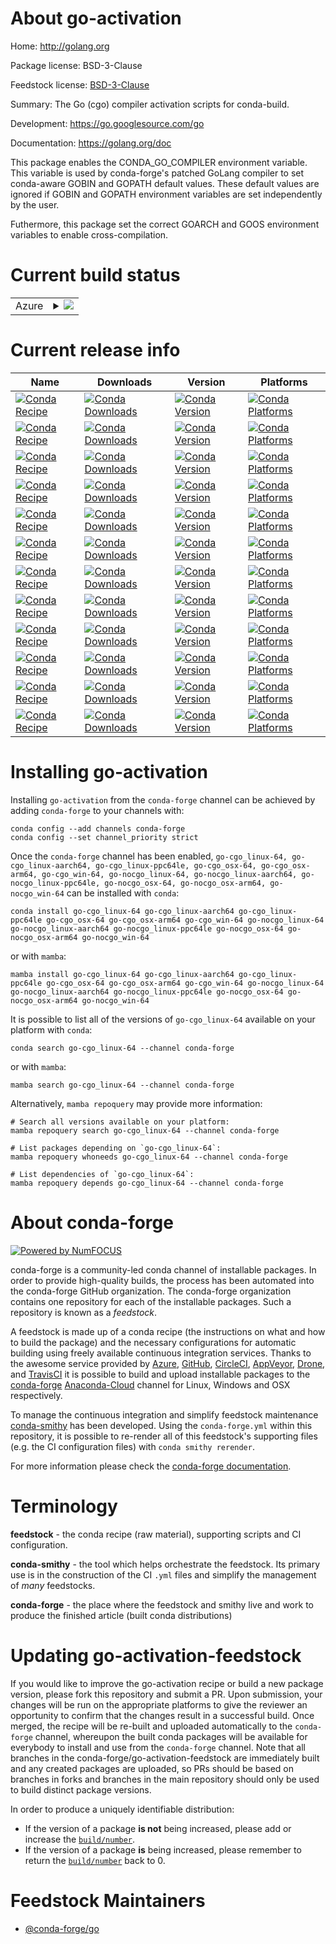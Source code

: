 About go-activation
===================

Home: http://golang.org

Package license: BSD-3-Clause

Feedstock license: [BSD-3-Clause](https://github.com/conda-forge/go-activation-feedstock/blob/main/LICENSE.txt)

Summary: The Go (cgo) compiler activation scripts for conda-build.

Development: https://go.googlesource.com/go

Documentation: https://golang.org/doc

This package enables the CONDA_GO_COMPILER environment variable.
This variable is used by conda-forge's patched GoLang compiler to
set conda-aware GOBIN and GOPATH default values. These default
values are ignored if GOBIN and GOPATH environment variables
are set independently by the user.

Futhermore, this package set the correct GOARCH and GOOS
environment variables to enable cross-compilation.


Current build status
====================


<table>
    
  <tr>
    <td>Azure</td>
    <td>
      <details>
        <summary>
          <a href="https://dev.azure.com/conda-forge/feedstock-builds/_build/latest?definitionId=13693&branchName=main">
            <img src="https://dev.azure.com/conda-forge/feedstock-builds/_apis/build/status/go-activation-feedstock?branchName=main">
          </a>
        </summary>
        <table>
          <thead><tr><th>Variant</th><th>Status</th></tr></thead>
          <tbody><tr>
              <td>linux_64_GOARCHamd64GOOSdarwincross_target_platformosx-64go_variant_strcgogo_variant_ver2.3.0</td>
              <td>
                <a href="https://dev.azure.com/conda-forge/feedstock-builds/_build/latest?definitionId=13693&branchName=main">
                  <img src="https://dev.azure.com/conda-forge/feedstock-builds/_apis/build/status/go-activation-feedstock?branchName=main&jobName=linux&configuration=linux%20linux_64_GOARCHamd64GOOSdarwincross_target_platformosx-64go_variant_strcgogo_variant_ver2.3.0" alt="variant">
                </a>
              </td>
            </tr><tr>
              <td>linux_64_GOARCHamd64GOOSdarwincross_target_platformosx-64go_variant_strnocgogo_variant_ver2.2.0</td>
              <td>
                <a href="https://dev.azure.com/conda-forge/feedstock-builds/_build/latest?definitionId=13693&branchName=main">
                  <img src="https://dev.azure.com/conda-forge/feedstock-builds/_apis/build/status/go-activation-feedstock?branchName=main&jobName=linux&configuration=linux%20linux_64_GOARCHamd64GOOSdarwincross_target_platformosx-64go_variant_strnocgogo_variant_ver2.2.0" alt="variant">
                </a>
              </td>
            </tr><tr>
              <td>linux_64_GOARCHamd64GOOSlinuxcross_target_platformlinux-64go_variant_strcgogo_variant_ver2.3.0</td>
              <td>
                <a href="https://dev.azure.com/conda-forge/feedstock-builds/_build/latest?definitionId=13693&branchName=main">
                  <img src="https://dev.azure.com/conda-forge/feedstock-builds/_apis/build/status/go-activation-feedstock?branchName=main&jobName=linux&configuration=linux%20linux_64_GOARCHamd64GOOSlinuxcross_target_platformlinux-64go_variant_strcgogo_variant_ver2.3.0" alt="variant">
                </a>
              </td>
            </tr><tr>
              <td>linux_64_GOARCHamd64GOOSlinuxcross_target_platformlinux-64go_variant_strnocgogo_variant_ver2.2.0</td>
              <td>
                <a href="https://dev.azure.com/conda-forge/feedstock-builds/_build/latest?definitionId=13693&branchName=main">
                  <img src="https://dev.azure.com/conda-forge/feedstock-builds/_apis/build/status/go-activation-feedstock?branchName=main&jobName=linux&configuration=linux%20linux_64_GOARCHamd64GOOSlinuxcross_target_platformlinux-64go_variant_strnocgogo_variant_ver2.2.0" alt="variant">
                </a>
              </td>
            </tr><tr>
              <td>linux_64_GOARCHamd64GOOSwindowscross_target_platformwin-64go_variant_strcgogo_variant_ver2.3.0</td>
              <td>
                <a href="https://dev.azure.com/conda-forge/feedstock-builds/_build/latest?definitionId=13693&branchName=main">
                  <img src="https://dev.azure.com/conda-forge/feedstock-builds/_apis/build/status/go-activation-feedstock?branchName=main&jobName=linux&configuration=linux%20linux_64_GOARCHamd64GOOSwindowscross_target_platformwin-64go_variant_strcgogo_variant_ver2.3.0" alt="variant">
                </a>
              </td>
            </tr><tr>
              <td>linux_64_GOARCHamd64GOOSwindowscross_target_platformwin-64go_variant_strnocgogo_variant_ver2.2.0</td>
              <td>
                <a href="https://dev.azure.com/conda-forge/feedstock-builds/_build/latest?definitionId=13693&branchName=main">
                  <img src="https://dev.azure.com/conda-forge/feedstock-builds/_apis/build/status/go-activation-feedstock?branchName=main&jobName=linux&configuration=linux%20linux_64_GOARCHamd64GOOSwindowscross_target_platformwin-64go_variant_strnocgogo_variant_ver2.2.0" alt="variant">
                </a>
              </td>
            </tr><tr>
              <td>linux_64_GOARCHarm64GOOSdarwincross_target_platformosx-arm64go_variant_strcgogo_variant_ver2.3.0</td>
              <td>
                <a href="https://dev.azure.com/conda-forge/feedstock-builds/_build/latest?definitionId=13693&branchName=main">
                  <img src="https://dev.azure.com/conda-forge/feedstock-builds/_apis/build/status/go-activation-feedstock?branchName=main&jobName=linux&configuration=linux%20linux_64_GOARCHarm64GOOSdarwincross_target_platformosx-arm64go_variant_strcgogo_variant_ver2.3.0" alt="variant">
                </a>
              </td>
            </tr><tr>
              <td>linux_64_GOARCHarm64GOOSdarwincross_target_platformosx-arm64go_variant_strnocgogo_variant_ver2.2.0</td>
              <td>
                <a href="https://dev.azure.com/conda-forge/feedstock-builds/_build/latest?definitionId=13693&branchName=main">
                  <img src="https://dev.azure.com/conda-forge/feedstock-builds/_apis/build/status/go-activation-feedstock?branchName=main&jobName=linux&configuration=linux%20linux_64_GOARCHarm64GOOSdarwincross_target_platformosx-arm64go_variant_strnocgogo_variant_ver2.2.0" alt="variant">
                </a>
              </td>
            </tr><tr>
              <td>linux_64_GOARCHarm64GOOSlinuxcross_target_platformlinux-aarch64go_variant_strcgogo_variant_ver2.3.0</td>
              <td>
                <a href="https://dev.azure.com/conda-forge/feedstock-builds/_build/latest?definitionId=13693&branchName=main">
                  <img src="https://dev.azure.com/conda-forge/feedstock-builds/_apis/build/status/go-activation-feedstock?branchName=main&jobName=linux&configuration=linux%20linux_64_GOARCHarm64GOOSlinuxcross_target_platformlinux-aarch64go_variant_strcgogo_variant_ver2.3.0" alt="variant">
                </a>
              </td>
            </tr><tr>
              <td>linux_64_GOARCHarm64GOOSlinuxcross_target_platformlinux-aarch64go_variant_strnocgogo_variant_ver2.2.0</td>
              <td>
                <a href="https://dev.azure.com/conda-forge/feedstock-builds/_build/latest?definitionId=13693&branchName=main">
                  <img src="https://dev.azure.com/conda-forge/feedstock-builds/_apis/build/status/go-activation-feedstock?branchName=main&jobName=linux&configuration=linux%20linux_64_GOARCHarm64GOOSlinuxcross_target_platformlinux-aarch64go_variant_strnocgogo_variant_ver2.2.0" alt="variant">
                </a>
              </td>
            </tr><tr>
              <td>linux_64_GOARCHppc64leGOOSlinuxcross_target_platformlinux-ppc64lego_variant_strcgogo_variant_ver2.3.0</td>
              <td>
                <a href="https://dev.azure.com/conda-forge/feedstock-builds/_build/latest?definitionId=13693&branchName=main">
                  <img src="https://dev.azure.com/conda-forge/feedstock-builds/_apis/build/status/go-activation-feedstock?branchName=main&jobName=linux&configuration=linux%20linux_64_GOARCHppc64leGOOSlinuxcross_target_platformlinux-ppc64lego_variant_strcgogo_variant_ver2.3.0" alt="variant">
                </a>
              </td>
            </tr><tr>
              <td>linux_64_GOARCHppc64leGOOSlinuxcross_target_platformlinux-ppc64lego_variant_strnocgogo_variant_ver2.2.0</td>
              <td>
                <a href="https://dev.azure.com/conda-forge/feedstock-builds/_build/latest?definitionId=13693&branchName=main">
                  <img src="https://dev.azure.com/conda-forge/feedstock-builds/_apis/build/status/go-activation-feedstock?branchName=main&jobName=linux&configuration=linux%20linux_64_GOARCHppc64leGOOSlinuxcross_target_platformlinux-ppc64lego_variant_strnocgogo_variant_ver2.2.0" alt="variant">
                </a>
              </td>
            </tr><tr>
              <td>linux_aarch64_GOARCHamd64GOOSdarwincross_target_platformosx-64go_variant_strcgogo_variant_ver2.3.0</td>
              <td>
                <a href="https://dev.azure.com/conda-forge/feedstock-builds/_build/latest?definitionId=13693&branchName=main">
                  <img src="https://dev.azure.com/conda-forge/feedstock-builds/_apis/build/status/go-activation-feedstock?branchName=main&jobName=linux&configuration=linux%20linux_aarch64_GOARCHamd64GOOSdarwincross_target_platformosx-64go_variant_strcgogo_variant_ver2.3.0" alt="variant">
                </a>
              </td>
            </tr><tr>
              <td>linux_aarch64_GOARCHamd64GOOSdarwincross_target_platformosx-64go_variant_strnocgogo_variant_ver2.2.0</td>
              <td>
                <a href="https://dev.azure.com/conda-forge/feedstock-builds/_build/latest?definitionId=13693&branchName=main">
                  <img src="https://dev.azure.com/conda-forge/feedstock-builds/_apis/build/status/go-activation-feedstock?branchName=main&jobName=linux&configuration=linux%20linux_aarch64_GOARCHamd64GOOSdarwincross_target_platformosx-64go_variant_strnocgogo_variant_ver2.2.0" alt="variant">
                </a>
              </td>
            </tr><tr>
              <td>linux_aarch64_GOARCHamd64GOOSlinuxcross_target_platformlinux-64go_variant_strcgogo_variant_ver2.3.0</td>
              <td>
                <a href="https://dev.azure.com/conda-forge/feedstock-builds/_build/latest?definitionId=13693&branchName=main">
                  <img src="https://dev.azure.com/conda-forge/feedstock-builds/_apis/build/status/go-activation-feedstock?branchName=main&jobName=linux&configuration=linux%20linux_aarch64_GOARCHamd64GOOSlinuxcross_target_platformlinux-64go_variant_strcgogo_variant_ver2.3.0" alt="variant">
                </a>
              </td>
            </tr><tr>
              <td>linux_aarch64_GOARCHamd64GOOSlinuxcross_target_platformlinux-64go_variant_strnocgogo_variant_ver2.2.0</td>
              <td>
                <a href="https://dev.azure.com/conda-forge/feedstock-builds/_build/latest?definitionId=13693&branchName=main">
                  <img src="https://dev.azure.com/conda-forge/feedstock-builds/_apis/build/status/go-activation-feedstock?branchName=main&jobName=linux&configuration=linux%20linux_aarch64_GOARCHamd64GOOSlinuxcross_target_platformlinux-64go_variant_strnocgogo_variant_ver2.2.0" alt="variant">
                </a>
              </td>
            </tr><tr>
              <td>linux_aarch64_GOARCHarm64GOOSdarwincross_target_platformosx-arm64go_variant_strcgogo_variant_ver2.3.0</td>
              <td>
                <a href="https://dev.azure.com/conda-forge/feedstock-builds/_build/latest?definitionId=13693&branchName=main">
                  <img src="https://dev.azure.com/conda-forge/feedstock-builds/_apis/build/status/go-activation-feedstock?branchName=main&jobName=linux&configuration=linux%20linux_aarch64_GOARCHarm64GOOSdarwincross_target_platformosx-arm64go_variant_strcgogo_variant_ver2.3.0" alt="variant">
                </a>
              </td>
            </tr><tr>
              <td>linux_aarch64_GOARCHarm64GOOSdarwincross_target_platformosx-arm64go_variant_strnocgogo_variant_ver2.2.0</td>
              <td>
                <a href="https://dev.azure.com/conda-forge/feedstock-builds/_build/latest?definitionId=13693&branchName=main">
                  <img src="https://dev.azure.com/conda-forge/feedstock-builds/_apis/build/status/go-activation-feedstock?branchName=main&jobName=linux&configuration=linux%20linux_aarch64_GOARCHarm64GOOSdarwincross_target_platformosx-arm64go_variant_strnocgogo_variant_ver2.2.0" alt="variant">
                </a>
              </td>
            </tr><tr>
              <td>linux_aarch64_GOARCHarm64GOOSlinuxcross_target_platformlinux-aarch64go_variant_strcgogo_variant_ver2.3.0</td>
              <td>
                <a href="https://dev.azure.com/conda-forge/feedstock-builds/_build/latest?definitionId=13693&branchName=main">
                  <img src="https://dev.azure.com/conda-forge/feedstock-builds/_apis/build/status/go-activation-feedstock?branchName=main&jobName=linux&configuration=linux%20linux_aarch64_GOARCHarm64GOOSlinuxcross_target_platformlinux-aarch64go_variant_strcgogo_variant_ver2.3.0" alt="variant">
                </a>
              </td>
            </tr><tr>
              <td>linux_aarch64_GOARCHarm64GOOSlinuxcross_target_platformlinux-aarch64go_variant_strnocgogo_variant_ver2.2.0</td>
              <td>
                <a href="https://dev.azure.com/conda-forge/feedstock-builds/_build/latest?definitionId=13693&branchName=main">
                  <img src="https://dev.azure.com/conda-forge/feedstock-builds/_apis/build/status/go-activation-feedstock?branchName=main&jobName=linux&configuration=linux%20linux_aarch64_GOARCHarm64GOOSlinuxcross_target_platformlinux-aarch64go_variant_strnocgogo_variant_ver2.2.0" alt="variant">
                </a>
              </td>
            </tr><tr>
              <td>linux_aarch64_GOARCHppc64leGOOSlinuxcross_target_platformlinux-ppc64lego_variant_strcgogo_variant_ver2.3.0</td>
              <td>
                <a href="https://dev.azure.com/conda-forge/feedstock-builds/_build/latest?definitionId=13693&branchName=main">
                  <img src="https://dev.azure.com/conda-forge/feedstock-builds/_apis/build/status/go-activation-feedstock?branchName=main&jobName=linux&configuration=linux%20linux_aarch64_GOARCHppc64leGOOSlinuxcross_target_platformlinux-ppc64lego_variant_strcgogo_variant_ver2.3.0" alt="variant">
                </a>
              </td>
            </tr><tr>
              <td>linux_aarch64_GOARCHppc64leGOOSlinuxcross_target_platformlinux-ppc64lego_variant_strnocgogo_variant_ver2.2.0</td>
              <td>
                <a href="https://dev.azure.com/conda-forge/feedstock-builds/_build/latest?definitionId=13693&branchName=main">
                  <img src="https://dev.azure.com/conda-forge/feedstock-builds/_apis/build/status/go-activation-feedstock?branchName=main&jobName=linux&configuration=linux%20linux_aarch64_GOARCHppc64leGOOSlinuxcross_target_platformlinux-ppc64lego_variant_strnocgogo_variant_ver2.2.0" alt="variant">
                </a>
              </td>
            </tr><tr>
              <td>linux_ppc64le_GOARCHamd64GOOSdarwincross_target_platformosx-64go_variant_strcgogo_variant_ver2.3.0</td>
              <td>
                <a href="https://dev.azure.com/conda-forge/feedstock-builds/_build/latest?definitionId=13693&branchName=main">
                  <img src="https://dev.azure.com/conda-forge/feedstock-builds/_apis/build/status/go-activation-feedstock?branchName=main&jobName=linux&configuration=linux%20linux_ppc64le_GOARCHamd64GOOSdarwincross_target_platformosx-64go_variant_strcgogo_variant_ver2.3.0" alt="variant">
                </a>
              </td>
            </tr><tr>
              <td>linux_ppc64le_GOARCHamd64GOOSdarwincross_target_platformosx-64go_variant_strnocgogo_variant_ver2.2.0</td>
              <td>
                <a href="https://dev.azure.com/conda-forge/feedstock-builds/_build/latest?definitionId=13693&branchName=main">
                  <img src="https://dev.azure.com/conda-forge/feedstock-builds/_apis/build/status/go-activation-feedstock?branchName=main&jobName=linux&configuration=linux%20linux_ppc64le_GOARCHamd64GOOSdarwincross_target_platformosx-64go_variant_strnocgogo_variant_ver2.2.0" alt="variant">
                </a>
              </td>
            </tr><tr>
              <td>linux_ppc64le_GOARCHamd64GOOSlinuxcross_target_platformlinux-64go_variant_strcgogo_variant_ver2.3.0</td>
              <td>
                <a href="https://dev.azure.com/conda-forge/feedstock-builds/_build/latest?definitionId=13693&branchName=main">
                  <img src="https://dev.azure.com/conda-forge/feedstock-builds/_apis/build/status/go-activation-feedstock?branchName=main&jobName=linux&configuration=linux%20linux_ppc64le_GOARCHamd64GOOSlinuxcross_target_platformlinux-64go_variant_strcgogo_variant_ver2.3.0" alt="variant">
                </a>
              </td>
            </tr><tr>
              <td>linux_ppc64le_GOARCHamd64GOOSlinuxcross_target_platformlinux-64go_variant_strnocgogo_variant_ver2.2.0</td>
              <td>
                <a href="https://dev.azure.com/conda-forge/feedstock-builds/_build/latest?definitionId=13693&branchName=main">
                  <img src="https://dev.azure.com/conda-forge/feedstock-builds/_apis/build/status/go-activation-feedstock?branchName=main&jobName=linux&configuration=linux%20linux_ppc64le_GOARCHamd64GOOSlinuxcross_target_platformlinux-64go_variant_strnocgogo_variant_ver2.2.0" alt="variant">
                </a>
              </td>
            </tr><tr>
              <td>linux_ppc64le_GOARCHarm64GOOSdarwincross_target_platformosx-arm64go_variant_strcgogo_variant_ver2.3.0</td>
              <td>
                <a href="https://dev.azure.com/conda-forge/feedstock-builds/_build/latest?definitionId=13693&branchName=main">
                  <img src="https://dev.azure.com/conda-forge/feedstock-builds/_apis/build/status/go-activation-feedstock?branchName=main&jobName=linux&configuration=linux%20linux_ppc64le_GOARCHarm64GOOSdarwincross_target_platformosx-arm64go_variant_strcgogo_variant_ver2.3.0" alt="variant">
                </a>
              </td>
            </tr><tr>
              <td>linux_ppc64le_GOARCHarm64GOOSdarwincross_target_platformosx-arm64go_variant_strnocgogo_variant_ver2.2.0</td>
              <td>
                <a href="https://dev.azure.com/conda-forge/feedstock-builds/_build/latest?definitionId=13693&branchName=main">
                  <img src="https://dev.azure.com/conda-forge/feedstock-builds/_apis/build/status/go-activation-feedstock?branchName=main&jobName=linux&configuration=linux%20linux_ppc64le_GOARCHarm64GOOSdarwincross_target_platformosx-arm64go_variant_strnocgogo_variant_ver2.2.0" alt="variant">
                </a>
              </td>
            </tr><tr>
              <td>linux_ppc64le_GOARCHarm64GOOSlinuxcross_target_platformlinux-aarch64go_variant_strcgogo_variant_ver2.3.0</td>
              <td>
                <a href="https://dev.azure.com/conda-forge/feedstock-builds/_build/latest?definitionId=13693&branchName=main">
                  <img src="https://dev.azure.com/conda-forge/feedstock-builds/_apis/build/status/go-activation-feedstock?branchName=main&jobName=linux&configuration=linux%20linux_ppc64le_GOARCHarm64GOOSlinuxcross_target_platformlinux-aarch64go_variant_strcgogo_variant_ver2.3.0" alt="variant">
                </a>
              </td>
            </tr><tr>
              <td>linux_ppc64le_GOARCHarm64GOOSlinuxcross_target_platformlinux-aarch64go_variant_strnocgogo_variant_ver2.2.0</td>
              <td>
                <a href="https://dev.azure.com/conda-forge/feedstock-builds/_build/latest?definitionId=13693&branchName=main">
                  <img src="https://dev.azure.com/conda-forge/feedstock-builds/_apis/build/status/go-activation-feedstock?branchName=main&jobName=linux&configuration=linux%20linux_ppc64le_GOARCHarm64GOOSlinuxcross_target_platformlinux-aarch64go_variant_strnocgogo_variant_ver2.2.0" alt="variant">
                </a>
              </td>
            </tr><tr>
              <td>linux_ppc64le_GOARCHppc64leGOOSlinuxcross_target_platformlinux-ppc64lego_variant_strcgogo_variant_ver2.3.0</td>
              <td>
                <a href="https://dev.azure.com/conda-forge/feedstock-builds/_build/latest?definitionId=13693&branchName=main">
                  <img src="https://dev.azure.com/conda-forge/feedstock-builds/_apis/build/status/go-activation-feedstock?branchName=main&jobName=linux&configuration=linux%20linux_ppc64le_GOARCHppc64leGOOSlinuxcross_target_platformlinux-ppc64lego_variant_strcgogo_variant_ver2.3.0" alt="variant">
                </a>
              </td>
            </tr><tr>
              <td>linux_ppc64le_GOARCHppc64leGOOSlinuxcross_target_platformlinux-ppc64lego_variant_strnocgogo_variant_ver2.2.0</td>
              <td>
                <a href="https://dev.azure.com/conda-forge/feedstock-builds/_build/latest?definitionId=13693&branchName=main">
                  <img src="https://dev.azure.com/conda-forge/feedstock-builds/_apis/build/status/go-activation-feedstock?branchName=main&jobName=linux&configuration=linux%20linux_ppc64le_GOARCHppc64leGOOSlinuxcross_target_platformlinux-ppc64lego_variant_strnocgogo_variant_ver2.2.0" alt="variant">
                </a>
              </td>
            </tr><tr>
              <td>osx_64_GOARCHamd64cross_target_platformosx-64go_variant_strcgogo_variant_ver2.3.0</td>
              <td>
                <a href="https://dev.azure.com/conda-forge/feedstock-builds/_build/latest?definitionId=13693&branchName=main">
                  <img src="https://dev.azure.com/conda-forge/feedstock-builds/_apis/build/status/go-activation-feedstock?branchName=main&jobName=osx&configuration=osx%20osx_64_GOARCHamd64cross_target_platformosx-64go_variant_strcgogo_variant_ver2.3.0" alt="variant">
                </a>
              </td>
            </tr><tr>
              <td>osx_64_GOARCHamd64cross_target_platformosx-64go_variant_strnocgogo_variant_ver2.2.0</td>
              <td>
                <a href="https://dev.azure.com/conda-forge/feedstock-builds/_build/latest?definitionId=13693&branchName=main">
                  <img src="https://dev.azure.com/conda-forge/feedstock-builds/_apis/build/status/go-activation-feedstock?branchName=main&jobName=osx&configuration=osx%20osx_64_GOARCHamd64cross_target_platformosx-64go_variant_strnocgogo_variant_ver2.2.0" alt="variant">
                </a>
              </td>
            </tr><tr>
              <td>osx_64_GOARCHarm64cross_target_platformosx-arm64go_variant_strcgogo_variant_ver2.3.0</td>
              <td>
                <a href="https://dev.azure.com/conda-forge/feedstock-builds/_build/latest?definitionId=13693&branchName=main">
                  <img src="https://dev.azure.com/conda-forge/feedstock-builds/_apis/build/status/go-activation-feedstock?branchName=main&jobName=osx&configuration=osx%20osx_64_GOARCHarm64cross_target_platformosx-arm64go_variant_strcgogo_variant_ver2.3.0" alt="variant">
                </a>
              </td>
            </tr><tr>
              <td>osx_64_GOARCHarm64cross_target_platformosx-arm64go_variant_strnocgogo_variant_ver2.2.0</td>
              <td>
                <a href="https://dev.azure.com/conda-forge/feedstock-builds/_build/latest?definitionId=13693&branchName=main">
                  <img src="https://dev.azure.com/conda-forge/feedstock-builds/_apis/build/status/go-activation-feedstock?branchName=main&jobName=osx&configuration=osx%20osx_64_GOARCHarm64cross_target_platformosx-arm64go_variant_strnocgogo_variant_ver2.2.0" alt="variant">
                </a>
              </td>
            </tr><tr>
              <td>osx_arm64_GOARCHamd64cross_target_platformosx-64go_variant_strcgogo_variant_ver2.3.0</td>
              <td>
                <a href="https://dev.azure.com/conda-forge/feedstock-builds/_build/latest?definitionId=13693&branchName=main">
                  <img src="https://dev.azure.com/conda-forge/feedstock-builds/_apis/build/status/go-activation-feedstock?branchName=main&jobName=osx&configuration=osx%20osx_arm64_GOARCHamd64cross_target_platformosx-64go_variant_strcgogo_variant_ver2.3.0" alt="variant">
                </a>
              </td>
            </tr><tr>
              <td>osx_arm64_GOARCHamd64cross_target_platformosx-64go_variant_strnocgogo_variant_ver2.2.0</td>
              <td>
                <a href="https://dev.azure.com/conda-forge/feedstock-builds/_build/latest?definitionId=13693&branchName=main">
                  <img src="https://dev.azure.com/conda-forge/feedstock-builds/_apis/build/status/go-activation-feedstock?branchName=main&jobName=osx&configuration=osx%20osx_arm64_GOARCHamd64cross_target_platformosx-64go_variant_strnocgogo_variant_ver2.2.0" alt="variant">
                </a>
              </td>
            </tr><tr>
              <td>osx_arm64_GOARCHarm64cross_target_platformosx-arm64go_variant_strcgogo_variant_ver2.3.0</td>
              <td>
                <a href="https://dev.azure.com/conda-forge/feedstock-builds/_build/latest?definitionId=13693&branchName=main">
                  <img src="https://dev.azure.com/conda-forge/feedstock-builds/_apis/build/status/go-activation-feedstock?branchName=main&jobName=osx&configuration=osx%20osx_arm64_GOARCHarm64cross_target_platformosx-arm64go_variant_strcgogo_variant_ver2.3.0" alt="variant">
                </a>
              </td>
            </tr><tr>
              <td>osx_arm64_GOARCHarm64cross_target_platformosx-arm64go_variant_strnocgogo_variant_ver2.2.0</td>
              <td>
                <a href="https://dev.azure.com/conda-forge/feedstock-builds/_build/latest?definitionId=13693&branchName=main">
                  <img src="https://dev.azure.com/conda-forge/feedstock-builds/_apis/build/status/go-activation-feedstock?branchName=main&jobName=osx&configuration=osx%20osx_arm64_GOARCHarm64cross_target_platformosx-arm64go_variant_strnocgogo_variant_ver2.2.0" alt="variant">
                </a>
              </td>
            </tr><tr>
              <td>win_64_go_variant_strcgogo_variant_ver2.3.0</td>
              <td>
                <a href="https://dev.azure.com/conda-forge/feedstock-builds/_build/latest?definitionId=13693&branchName=main">
                  <img src="https://dev.azure.com/conda-forge/feedstock-builds/_apis/build/status/go-activation-feedstock?branchName=main&jobName=win&configuration=win%20win_64_go_variant_strcgogo_variant_ver2.3.0" alt="variant">
                </a>
              </td>
            </tr><tr>
              <td>win_64_go_variant_strnocgogo_variant_ver2.2.0</td>
              <td>
                <a href="https://dev.azure.com/conda-forge/feedstock-builds/_build/latest?definitionId=13693&branchName=main">
                  <img src="https://dev.azure.com/conda-forge/feedstock-builds/_apis/build/status/go-activation-feedstock?branchName=main&jobName=win&configuration=win%20win_64_go_variant_strnocgogo_variant_ver2.2.0" alt="variant">
                </a>
              </td>
            </tr>
          </tbody>
        </table>
      </details>
    </td>
  </tr>
</table>

Current release info
====================

| Name | Downloads | Version | Platforms |
| --- | --- | --- | --- |
| [![Conda Recipe](https://img.shields.io/badge/recipe-go--cgo_linux--64-green.svg)](https://anaconda.org/conda-forge/go-cgo_linux-64) | [![Conda Downloads](https://img.shields.io/conda/dn/conda-forge/go-cgo_linux-64.svg)](https://anaconda.org/conda-forge/go-cgo_linux-64) | [![Conda Version](https://img.shields.io/conda/vn/conda-forge/go-cgo_linux-64.svg)](https://anaconda.org/conda-forge/go-cgo_linux-64) | [![Conda Platforms](https://img.shields.io/conda/pn/conda-forge/go-cgo_linux-64.svg)](https://anaconda.org/conda-forge/go-cgo_linux-64) |
| [![Conda Recipe](https://img.shields.io/badge/recipe-go--cgo_linux--aarch64-green.svg)](https://anaconda.org/conda-forge/go-cgo_linux-aarch64) | [![Conda Downloads](https://img.shields.io/conda/dn/conda-forge/go-cgo_linux-aarch64.svg)](https://anaconda.org/conda-forge/go-cgo_linux-aarch64) | [![Conda Version](https://img.shields.io/conda/vn/conda-forge/go-cgo_linux-aarch64.svg)](https://anaconda.org/conda-forge/go-cgo_linux-aarch64) | [![Conda Platforms](https://img.shields.io/conda/pn/conda-forge/go-cgo_linux-aarch64.svg)](https://anaconda.org/conda-forge/go-cgo_linux-aarch64) |
| [![Conda Recipe](https://img.shields.io/badge/recipe-go--cgo_linux--ppc64le-green.svg)](https://anaconda.org/conda-forge/go-cgo_linux-ppc64le) | [![Conda Downloads](https://img.shields.io/conda/dn/conda-forge/go-cgo_linux-ppc64le.svg)](https://anaconda.org/conda-forge/go-cgo_linux-ppc64le) | [![Conda Version](https://img.shields.io/conda/vn/conda-forge/go-cgo_linux-ppc64le.svg)](https://anaconda.org/conda-forge/go-cgo_linux-ppc64le) | [![Conda Platforms](https://img.shields.io/conda/pn/conda-forge/go-cgo_linux-ppc64le.svg)](https://anaconda.org/conda-forge/go-cgo_linux-ppc64le) |
| [![Conda Recipe](https://img.shields.io/badge/recipe-go--cgo_osx--64-green.svg)](https://anaconda.org/conda-forge/go-cgo_osx-64) | [![Conda Downloads](https://img.shields.io/conda/dn/conda-forge/go-cgo_osx-64.svg)](https://anaconda.org/conda-forge/go-cgo_osx-64) | [![Conda Version](https://img.shields.io/conda/vn/conda-forge/go-cgo_osx-64.svg)](https://anaconda.org/conda-forge/go-cgo_osx-64) | [![Conda Platforms](https://img.shields.io/conda/pn/conda-forge/go-cgo_osx-64.svg)](https://anaconda.org/conda-forge/go-cgo_osx-64) |
| [![Conda Recipe](https://img.shields.io/badge/recipe-go--cgo_osx--arm64-green.svg)](https://anaconda.org/conda-forge/go-cgo_osx-arm64) | [![Conda Downloads](https://img.shields.io/conda/dn/conda-forge/go-cgo_osx-arm64.svg)](https://anaconda.org/conda-forge/go-cgo_osx-arm64) | [![Conda Version](https://img.shields.io/conda/vn/conda-forge/go-cgo_osx-arm64.svg)](https://anaconda.org/conda-forge/go-cgo_osx-arm64) | [![Conda Platforms](https://img.shields.io/conda/pn/conda-forge/go-cgo_osx-arm64.svg)](https://anaconda.org/conda-forge/go-cgo_osx-arm64) |
| [![Conda Recipe](https://img.shields.io/badge/recipe-go--cgo_win--64-green.svg)](https://anaconda.org/conda-forge/go-cgo_win-64) | [![Conda Downloads](https://img.shields.io/conda/dn/conda-forge/go-cgo_win-64.svg)](https://anaconda.org/conda-forge/go-cgo_win-64) | [![Conda Version](https://img.shields.io/conda/vn/conda-forge/go-cgo_win-64.svg)](https://anaconda.org/conda-forge/go-cgo_win-64) | [![Conda Platforms](https://img.shields.io/conda/pn/conda-forge/go-cgo_win-64.svg)](https://anaconda.org/conda-forge/go-cgo_win-64) |
| [![Conda Recipe](https://img.shields.io/badge/recipe-go--nocgo_linux--64-green.svg)](https://anaconda.org/conda-forge/go-nocgo_linux-64) | [![Conda Downloads](https://img.shields.io/conda/dn/conda-forge/go-nocgo_linux-64.svg)](https://anaconda.org/conda-forge/go-nocgo_linux-64) | [![Conda Version](https://img.shields.io/conda/vn/conda-forge/go-nocgo_linux-64.svg)](https://anaconda.org/conda-forge/go-nocgo_linux-64) | [![Conda Platforms](https://img.shields.io/conda/pn/conda-forge/go-nocgo_linux-64.svg)](https://anaconda.org/conda-forge/go-nocgo_linux-64) |
| [![Conda Recipe](https://img.shields.io/badge/recipe-go--nocgo_linux--aarch64-green.svg)](https://anaconda.org/conda-forge/go-nocgo_linux-aarch64) | [![Conda Downloads](https://img.shields.io/conda/dn/conda-forge/go-nocgo_linux-aarch64.svg)](https://anaconda.org/conda-forge/go-nocgo_linux-aarch64) | [![Conda Version](https://img.shields.io/conda/vn/conda-forge/go-nocgo_linux-aarch64.svg)](https://anaconda.org/conda-forge/go-nocgo_linux-aarch64) | [![Conda Platforms](https://img.shields.io/conda/pn/conda-forge/go-nocgo_linux-aarch64.svg)](https://anaconda.org/conda-forge/go-nocgo_linux-aarch64) |
| [![Conda Recipe](https://img.shields.io/badge/recipe-go--nocgo_linux--ppc64le-green.svg)](https://anaconda.org/conda-forge/go-nocgo_linux-ppc64le) | [![Conda Downloads](https://img.shields.io/conda/dn/conda-forge/go-nocgo_linux-ppc64le.svg)](https://anaconda.org/conda-forge/go-nocgo_linux-ppc64le) | [![Conda Version](https://img.shields.io/conda/vn/conda-forge/go-nocgo_linux-ppc64le.svg)](https://anaconda.org/conda-forge/go-nocgo_linux-ppc64le) | [![Conda Platforms](https://img.shields.io/conda/pn/conda-forge/go-nocgo_linux-ppc64le.svg)](https://anaconda.org/conda-forge/go-nocgo_linux-ppc64le) |
| [![Conda Recipe](https://img.shields.io/badge/recipe-go--nocgo_osx--64-green.svg)](https://anaconda.org/conda-forge/go-nocgo_osx-64) | [![Conda Downloads](https://img.shields.io/conda/dn/conda-forge/go-nocgo_osx-64.svg)](https://anaconda.org/conda-forge/go-nocgo_osx-64) | [![Conda Version](https://img.shields.io/conda/vn/conda-forge/go-nocgo_osx-64.svg)](https://anaconda.org/conda-forge/go-nocgo_osx-64) | [![Conda Platforms](https://img.shields.io/conda/pn/conda-forge/go-nocgo_osx-64.svg)](https://anaconda.org/conda-forge/go-nocgo_osx-64) |
| [![Conda Recipe](https://img.shields.io/badge/recipe-go--nocgo_osx--arm64-green.svg)](https://anaconda.org/conda-forge/go-nocgo_osx-arm64) | [![Conda Downloads](https://img.shields.io/conda/dn/conda-forge/go-nocgo_osx-arm64.svg)](https://anaconda.org/conda-forge/go-nocgo_osx-arm64) | [![Conda Version](https://img.shields.io/conda/vn/conda-forge/go-nocgo_osx-arm64.svg)](https://anaconda.org/conda-forge/go-nocgo_osx-arm64) | [![Conda Platforms](https://img.shields.io/conda/pn/conda-forge/go-nocgo_osx-arm64.svg)](https://anaconda.org/conda-forge/go-nocgo_osx-arm64) |
| [![Conda Recipe](https://img.shields.io/badge/recipe-go--nocgo_win--64-green.svg)](https://anaconda.org/conda-forge/go-nocgo_win-64) | [![Conda Downloads](https://img.shields.io/conda/dn/conda-forge/go-nocgo_win-64.svg)](https://anaconda.org/conda-forge/go-nocgo_win-64) | [![Conda Version](https://img.shields.io/conda/vn/conda-forge/go-nocgo_win-64.svg)](https://anaconda.org/conda-forge/go-nocgo_win-64) | [![Conda Platforms](https://img.shields.io/conda/pn/conda-forge/go-nocgo_win-64.svg)](https://anaconda.org/conda-forge/go-nocgo_win-64) |

Installing go-activation
========================

Installing `go-activation` from the `conda-forge` channel can be achieved by adding `conda-forge` to your channels with:

```
conda config --add channels conda-forge
conda config --set channel_priority strict
```

Once the `conda-forge` channel has been enabled, `go-cgo_linux-64, go-cgo_linux-aarch64, go-cgo_linux-ppc64le, go-cgo_osx-64, go-cgo_osx-arm64, go-cgo_win-64, go-nocgo_linux-64, go-nocgo_linux-aarch64, go-nocgo_linux-ppc64le, go-nocgo_osx-64, go-nocgo_osx-arm64, go-nocgo_win-64` can be installed with `conda`:

```
conda install go-cgo_linux-64 go-cgo_linux-aarch64 go-cgo_linux-ppc64le go-cgo_osx-64 go-cgo_osx-arm64 go-cgo_win-64 go-nocgo_linux-64 go-nocgo_linux-aarch64 go-nocgo_linux-ppc64le go-nocgo_osx-64 go-nocgo_osx-arm64 go-nocgo_win-64
```

or with `mamba`:

```
mamba install go-cgo_linux-64 go-cgo_linux-aarch64 go-cgo_linux-ppc64le go-cgo_osx-64 go-cgo_osx-arm64 go-cgo_win-64 go-nocgo_linux-64 go-nocgo_linux-aarch64 go-nocgo_linux-ppc64le go-nocgo_osx-64 go-nocgo_osx-arm64 go-nocgo_win-64
```

It is possible to list all of the versions of `go-cgo_linux-64` available on your platform with `conda`:

```
conda search go-cgo_linux-64 --channel conda-forge
```

or with `mamba`:

```
mamba search go-cgo_linux-64 --channel conda-forge
```

Alternatively, `mamba repoquery` may provide more information:

```
# Search all versions available on your platform:
mamba repoquery search go-cgo_linux-64 --channel conda-forge

# List packages depending on `go-cgo_linux-64`:
mamba repoquery whoneeds go-cgo_linux-64 --channel conda-forge

# List dependencies of `go-cgo_linux-64`:
mamba repoquery depends go-cgo_linux-64 --channel conda-forge
```


About conda-forge
=================

[![Powered by
NumFOCUS](https://img.shields.io/badge/powered%20by-NumFOCUS-orange.svg?style=flat&colorA=E1523D&colorB=007D8A)](https://numfocus.org)

conda-forge is a community-led conda channel of installable packages.
In order to provide high-quality builds, the process has been automated into the
conda-forge GitHub organization. The conda-forge organization contains one repository
for each of the installable packages. Such a repository is known as a *feedstock*.

A feedstock is made up of a conda recipe (the instructions on what and how to build
the package) and the necessary configurations for automatic building using freely
available continuous integration services. Thanks to the awesome service provided by
[Azure](https://azure.microsoft.com/en-us/services/devops/), [GitHub](https://github.com/),
[CircleCI](https://circleci.com/), [AppVeyor](https://www.appveyor.com/),
[Drone](https://cloud.drone.io/welcome), and [TravisCI](https://travis-ci.com/)
it is possible to build and upload installable packages to the
[conda-forge](https://anaconda.org/conda-forge) [Anaconda-Cloud](https://anaconda.org/)
channel for Linux, Windows and OSX respectively.

To manage the continuous integration and simplify feedstock maintenance
[conda-smithy](https://github.com/conda-forge/conda-smithy) has been developed.
Using the ``conda-forge.yml`` within this repository, it is possible to re-render all of
this feedstock's supporting files (e.g. the CI configuration files) with ``conda smithy rerender``.

For more information please check the [conda-forge documentation](https://conda-forge.org/docs/).

Terminology
===========

**feedstock** - the conda recipe (raw material), supporting scripts and CI configuration.

**conda-smithy** - the tool which helps orchestrate the feedstock.
                   Its primary use is in the construction of the CI ``.yml`` files
                   and simplify the management of *many* feedstocks.

**conda-forge** - the place where the feedstock and smithy live and work to
                  produce the finished article (built conda distributions)


Updating go-activation-feedstock
================================

If you would like to improve the go-activation recipe or build a new
package version, please fork this repository and submit a PR. Upon submission,
your changes will be run on the appropriate platforms to give the reviewer an
opportunity to confirm that the changes result in a successful build. Once
merged, the recipe will be re-built and uploaded automatically to the
`conda-forge` channel, whereupon the built conda packages will be available for
everybody to install and use from the `conda-forge` channel.
Note that all branches in the conda-forge/go-activation-feedstock are
immediately built and any created packages are uploaded, so PRs should be based
on branches in forks and branches in the main repository should only be used to
build distinct package versions.

In order to produce a uniquely identifiable distribution:
 * If the version of a package **is not** being increased, please add or increase
   the [``build/number``](https://docs.conda.io/projects/conda-build/en/latest/resources/define-metadata.html#build-number-and-string).
 * If the version of a package **is** being increased, please remember to return
   the [``build/number``](https://docs.conda.io/projects/conda-build/en/latest/resources/define-metadata.html#build-number-and-string)
   back to 0.

Feedstock Maintainers
=====================

* [@conda-forge/go](https://github.com/conda-forge/go/)

